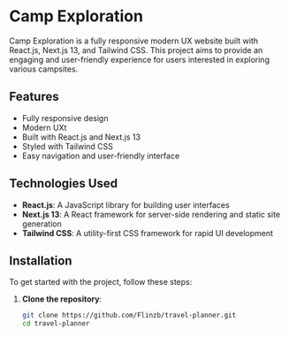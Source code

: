 # Camp Exploration

Camp Exploration is a fully responsive modern UX website built with React.js, Next.js 13, and Tailwind CSS. This project aims to provide an engaging and user-friendly experience for users interested in exploring various campsites.

## Features

- Fully responsive design
- Modern UXt
- Built with React.js and Next.js 13
- Styled with Tailwind CSS
- Easy navigation and user-friendly interface

## Technologies Used

- **React.js**: A JavaScript library for building user interfaces
- **Next.js 13**: A React framework for server-side rendering and static site generation
- **Tailwind CSS**: A utility-first CSS framework for rapid UI development

## Installation

To get started with the project, follow these steps:

1. **Clone the repository**:
   ```bash
   git clone https://github.com/Flinzb/travel-planner.git
   cd travel-planner

